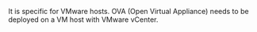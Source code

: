 It is specific for VMware hosts. OVA (Open Virtual Appliance) needs to be deployed on a VM host with VMware vCenter.